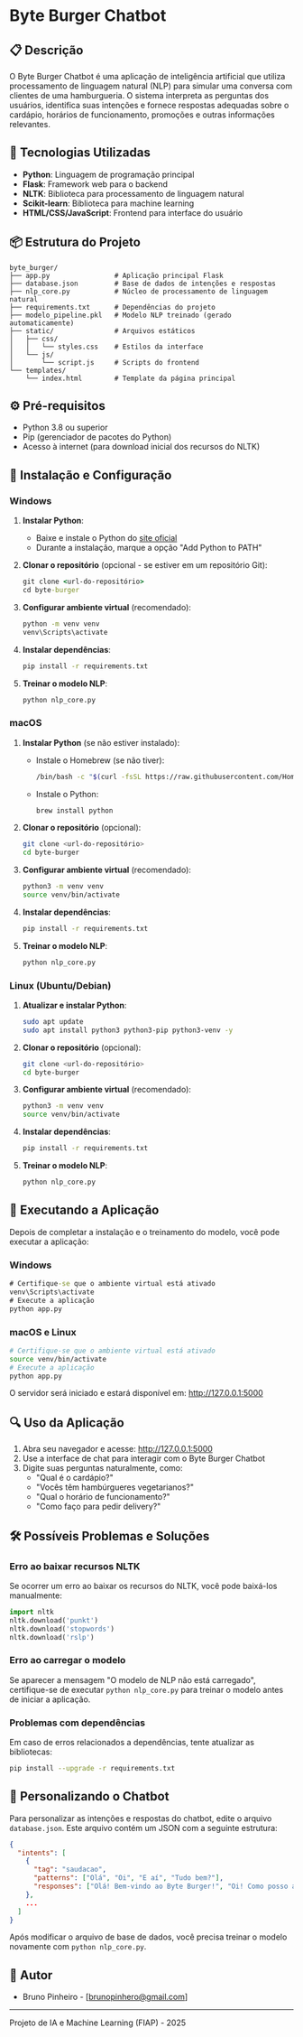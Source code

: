 # Byte Burger Chatbot

## 📋 Descrição

O Byte Burger Chatbot é uma aplicação de inteligência artificial que utiliza processamento de linguagem natural (NLP) para simular uma conversa com clientes de uma hamburgueria. O sistema interpreta as perguntas dos usuários, identifica suas intenções e fornece respostas adequadas sobre o cardápio, horários de funcionamento, promoções e outras informações relevantes.

## 🚀 Tecnologias Utilizadas

- **Python**: Linguagem de programação principal
- **Flask**: Framework web para o backend
- **NLTK**: Biblioteca para processamento de linguagem natural
- **Scikit-learn**: Biblioteca para machine learning
- **HTML/CSS/JavaScript**: Frontend para interface do usuário

## 📦 Estrutura do Projeto

```
byte_burger/
├── app.py                # Aplicação principal Flask
├── database.json         # Base de dados de intenções e respostas
├── nlp_core.py           # Núcleo de processamento de linguagem natural
├── requirements.txt      # Dependências do projeto
├── modelo_pipeline.pkl   # Modelo NLP treinado (gerado automaticamente)
├── static/               # Arquivos estáticos
│   ├── css/
│   │   └── styles.css    # Estilos da interface
│   └── js/
│       └── script.js     # Scripts do frontend
└── templates/
    └── index.html        # Template da página principal
```

## ⚙️ Pré-requisitos

- Python 3.8 ou superior
- Pip (gerenciador de pacotes do Python)
- Acesso à internet (para download inicial dos recursos do NLTK)

## 🔧 Instalação e Configuração

### Windows

1. **Instalar Python**:
   - Baixe e instale o Python do [site oficial](https://www.python.org/downloads/windows/)
   - Durante a instalação, marque a opção "Add Python to PATH"

2. **Clonar o repositório** (opcional - se estiver em um repositório Git):
   ```cmd
   git clone <url-do-repositório>
   cd byte-burger
   ```

3. **Configurar ambiente virtual** (recomendado):
   ```cmd
   python -m venv venv
   venv\Scripts\activate
   ```

4. **Instalar dependências**:
   ```cmd
   pip install -r requirements.txt
   ```

5. **Treinar o modelo NLP**:
   ```cmd
   python nlp_core.py
   ```

### macOS

1. **Instalar Python** (se não estiver instalado):
   - Instale o Homebrew (se não tiver):
     ```bash
     /bin/bash -c "$(curl -fsSL https://raw.githubusercontent.com/Homebrew/install/HEAD/install.sh)"
     ```
   - Instale o Python:
     ```bash
     brew install python
     ```

2. **Clonar o repositório** (opcional):
   ```bash
   git clone <url-do-repositório>
   cd byte-burger
   ```

3. **Configurar ambiente virtual** (recomendado):
   ```bash
   python3 -m venv venv
   source venv/bin/activate
   ```

4. **Instalar dependências**:
   ```bash
   pip install -r requirements.txt
   ```

5. **Treinar o modelo NLP**:
   ```bash
   python nlp_core.py
   ```

### Linux (Ubuntu/Debian)

1. **Atualizar e instalar Python**:
   ```bash
   sudo apt update
   sudo apt install python3 python3-pip python3-venv -y
   ```

2. **Clonar o repositório** (opcional):
   ```bash
   git clone <url-do-repositório>
   cd byte-burger
   ```

3. **Configurar ambiente virtual** (recomendado):
   ```bash
   python3 -m venv venv
   source venv/bin/activate
   ```

4. **Instalar dependências**:
   ```bash
   pip install -r requirements.txt
   ```

5. **Treinar o modelo NLP**:
   ```bash
   python nlp_core.py
   ```

## 🚀 Executando a Aplicação

Depois de completar a instalação e o treinamento do modelo, você pode executar a aplicação:

### Windows
```cmd
# Certifique-se que o ambiente virtual está ativado
venv\Scripts\activate
# Execute a aplicação
python app.py
```

### macOS e Linux
```bash
# Certifique-se que o ambiente virtual está ativado
source venv/bin/activate
# Execute a aplicação
python app.py
```

O servidor será iniciado e estará disponível em: http://127.0.0.1:5000

## 🔍 Uso da Aplicação

1. Abra seu navegador e acesse: http://127.0.0.1:5000
2. Use a interface de chat para interagir com o Byte Burger Chatbot
3. Digite suas perguntas naturalmente, como:
   - "Qual é o cardápio?"
   - "Vocês têm hambúrgueres vegetarianos?"
   - "Qual o horário de funcionamento?"
   - "Como faço para pedir delivery?"

## 🛠️ Possíveis Problemas e Soluções

### Erro ao baixar recursos NLTK

Se ocorrer um erro ao baixar os recursos do NLTK, você pode baixá-los manualmente:

```python
import nltk
nltk.download('punkt')
nltk.download('stopwords')
nltk.download('rslp')
```

### Erro ao carregar o modelo

Se aparecer a mensagem "O modelo de NLP não está carregado", certifique-se de executar `python nlp_core.py` para treinar o modelo antes de iniciar a aplicação.

### Problemas com dependências

Em caso de erros relacionados a dependências, tente atualizar as bibliotecas:

```bash
pip install --upgrade -r requirements.txt
```

## 🔄 Personalizando o Chatbot

Para personalizar as intenções e respostas do chatbot, edite o arquivo `database.json`. Este arquivo contém um JSON com a seguinte estrutura:

```json
{
  "intents": [
    {
      "tag": "saudacao",
      "patterns": ["Olá", "Oi", "E aí", "Tudo bem?"],
      "responses": ["Olá! Bem-vindo ao Byte Burger!", "Oi! Como posso ajudar?"]
    },
    ...
  ]
}
```

Após modificar o arquivo de base de dados, você precisa treinar o modelo novamente com `python nlp_core.py`.

## 👥 Autor

- Bruno Pinheiro - [brunopinhero@gmail.com]

---
Projeto de IA e Machine Learning (FIAP) - 2025
